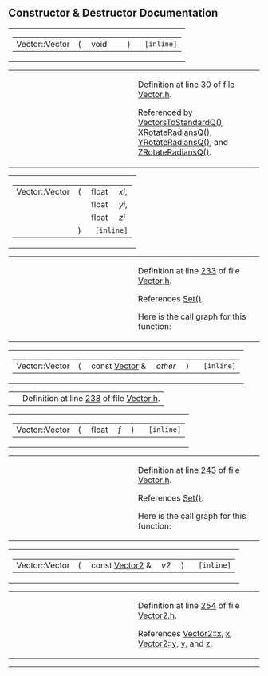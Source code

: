 ## Constructor & Destructor Documentation

<span id="ce6d14bad6749c8a27a8acb2cf37da65" class="anchor"></span>

<table class="mdTable" data-cellpadding="2" data-cellspacing="0">
<colgroup>
<col style="width: 100%" />
</colgroup>
<tbody>
<tr>
<td class="mdRow"><table data-cellpadding="0" data-cellspacing="0" data-border="0">
<tbody>
<tr>
<td class="md" data-nowrap="" data-valign="top">Vector::Vector</td>
<td class="md" data-valign="top">( </td>
<td class="md" data-nowrap="" data-valign="top">void </td>
<td class="mdname1" data-valign="top" data-nowrap=""></td>
<td class="md" data-valign="top"> ) </td>
<td class="md" data-nowrap=""><code> [inline]</code></td>
</tr>
</tbody>
</table></td>
</tr>
</tbody>
</table>

<table data-cellspacing="5" data-cellpadding="0" data-border="0">
<colgroup>
<col style="width: 50%" />
<col style="width: 50%" />
</colgroup>
<tbody>
<tr>
<td> </td>
<td><p>Definition at line <a href="Vector_8h-source.md#l00030" class="el">30</a> of file <a href="Vector_8h-source.md" class="el">Vector.h</a>.</p>
<p>Referenced by <a href="Quaterni_8h-source.md#l00270" class="el">VectorsToStandardQ()</a>, <a href="Quaterni_8h-source.md#l00221" class="el">XRotateRadiansQ()</a>, <a href="Quaterni_8h-source.md#l00225" class="el">YRotateRadiansQ()</a>, and <a href="Quaterni_8h-source.md#l00229" class="el">ZRotateRadiansQ()</a>.</p></td>
</tr>
</tbody>
</table>

<span id="81ef5c36d5dba1adf8e7d73b1cc3e22a" class="anchor"></span>

<table class="mdTable" data-cellpadding="2" data-cellspacing="0">
<colgroup>
<col style="width: 100%" />
</colgroup>
<tbody>
<tr>
<td class="mdRow"><table data-cellpadding="0" data-cellspacing="0" data-border="0">
<tbody>
<tr>
<td class="md" data-nowrap="" data-valign="top">Vector::Vector</td>
<td class="md" data-valign="top">( </td>
<td class="md" data-nowrap="" data-valign="top">float </td>
<td class="mdname" data-nowrap=""><em>xi</em>,</td>
</tr>
<tr>
<td class="md" style="text-align: right;" data-nowrap=""></td>
<td class="md"></td>
<td class="md" data-nowrap="">float </td>
<td class="mdname" data-nowrap=""><em>yi</em>,</td>
</tr>
<tr>
<td class="md" style="text-align: right;" data-nowrap=""></td>
<td class="md"></td>
<td class="md" data-nowrap="">float </td>
<td class="mdname" data-nowrap=""><em>zi</em></td>
</tr>
<tr>
<td class="md"></td>
<td class="md">) </td>
<td colspan="2" class="md"><code> [inline]</code></td>
</tr>
</tbody>
</table></td>
</tr>
</tbody>
</table>

<table data-cellspacing="5" data-cellpadding="0" data-border="0">
<colgroup>
<col style="width: 50%" />
<col style="width: 50%" />
</colgroup>
<tbody>
<tr>
<td> </td>
<td><p>Definition at line <a href="Vector_8h-source.md#l00233" class="el">233</a> of file <a href="Vector_8h-source.md" class="el">Vector.h</a>.</p>
<p>References <a href="Vector_8h-source.md#l00298" class="el">Set()</a>.</p>
<p>Here is the call graph for this function:</p>
<span class="image placeholder" data-original-image-src="classVector_81ef5c36d5dba1adf8e7d73b1cc3e22a_cgraph.gif" data-original-image-title="" data-border="0" usemap="#classVector_81ef5c36d5dba1adf8e7d73b1cc3e22a_cgraph_map"></span></td>
</tr>
</tbody>
</table>

<span id="832db647fd29a2bd99f9634b26fee76e" class="anchor"></span>

<table class="mdTable" data-cellpadding="2" data-cellspacing="0">
<colgroup>
<col style="width: 100%" />
</colgroup>
<tbody>
<tr>
<td class="mdRow"><table data-cellpadding="0" data-cellspacing="0" data-border="0">
<tbody>
<tr>
<td class="md" data-nowrap="" data-valign="top">Vector::Vector</td>
<td class="md" data-valign="top">( </td>
<td class="md" data-nowrap="" data-valign="top">const <a href="classVector.md" class="el">Vector</a> &amp; </td>
<td class="mdname1" data-valign="top" data-nowrap=""><em>other</em></td>
<td class="md" data-valign="top"> ) </td>
<td class="md" data-nowrap=""><code> [inline]</code></td>
</tr>
</tbody>
</table></td>
</tr>
</tbody>
</table>

|  |  |
|----|----|
|   | Definition at line <a href="Vector_8h-source.md#l00238" class="el">238</a> of file <a href="Vector_8h-source.md" class="el">Vector.h</a>. |

<span id="8ad0b6f1f12a4cc7dd20265311f78c9c" class="anchor"></span>

<table class="mdTable" data-cellpadding="2" data-cellspacing="0">
<colgroup>
<col style="width: 100%" />
</colgroup>
<tbody>
<tr>
<td class="mdRow"><table data-cellpadding="0" data-cellspacing="0" data-border="0">
<tbody>
<tr>
<td class="md" data-nowrap="" data-valign="top">Vector::Vector</td>
<td class="md" data-valign="top">( </td>
<td class="md" data-nowrap="" data-valign="top">float </td>
<td class="mdname1" data-valign="top" data-nowrap=""><em>f</em></td>
<td class="md" data-valign="top"> ) </td>
<td class="md" data-nowrap=""><code> [inline]</code></td>
</tr>
</tbody>
</table></td>
</tr>
</tbody>
</table>

<table data-cellspacing="5" data-cellpadding="0" data-border="0">
<colgroup>
<col style="width: 50%" />
<col style="width: 50%" />
</colgroup>
<tbody>
<tr>
<td> </td>
<td><p>Definition at line <a href="Vector_8h-source.md#l00243" class="el">243</a> of file <a href="Vector_8h-source.md" class="el">Vector.h</a>.</p>
<p>References <a href="Vector_8h-source.md#l00298" class="el">Set()</a>.</p>
<p>Here is the call graph for this function:</p>
<span class="image placeholder" data-original-image-src="classVector_8ad0b6f1f12a4cc7dd20265311f78c9c_cgraph.gif" data-original-image-title="" data-border="0" usemap="#classVector_8ad0b6f1f12a4cc7dd20265311f78c9c_cgraph_map"></span></td>
</tr>
</tbody>
</table>

<span id="082269ca042cedf59cbaeaa46ab5d568" class="anchor"></span>

<table class="mdTable" data-cellpadding="2" data-cellspacing="0">
<colgroup>
<col style="width: 100%" />
</colgroup>
<tbody>
<tr>
<td class="mdRow"><table data-cellpadding="0" data-cellspacing="0" data-border="0">
<tbody>
<tr>
<td class="md" data-nowrap="" data-valign="top">Vector::Vector</td>
<td class="md" data-valign="top">( </td>
<td class="md" data-nowrap="" data-valign="top">const <a href="classVector2.md" class="el">Vector2</a> &amp; </td>
<td class="mdname1" data-valign="top" data-nowrap=""><em>v2</em></td>
<td class="md" data-valign="top"> ) </td>
<td class="md" data-nowrap=""><code> [inline]</code></td>
</tr>
</tbody>
</table></td>
</tr>
</tbody>
</table>

<table data-cellspacing="5" data-cellpadding="0" data-border="0">
<colgroup>
<col style="width: 50%" />
<col style="width: 50%" />
</colgroup>
<tbody>
<tr>
<td> </td>
<td><p>Definition at line <a href="Vector2_8h-source.md#l00254" class="el">254</a> of file <a href="Vector2_8h-source.md" class="el">Vector2.h</a>.</p>
<p>References <a href="Vector2_8h-source.md#l00014" class="el">Vector2::x</a>, <a href="Vector_8h-source.md#l00027" class="el">x</a>, <a href="Vector2_8h-source.md#l00014" class="el">Vector2::y</a>, <a href="Vector_8h-source.md#l00027" class="el">y</a>, and <a href="Vector_8h-source.md#l00027" class="el">z</a>.</p></td>
</tr>
</tbody>
</table>

------------------------------------------------------------------------

